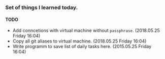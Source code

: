 ### Set of things I learned today.

#### TODO

- Add conncetions with virtual machine without `passphrase`. (2018.05.25 Friday 16:04)
- Copy all git aliases to virtual machine. (2018.05.25 Friday 16:04)
- Write programm to save list of daily tasks here. (2015.05.25 Friday 16:04)
